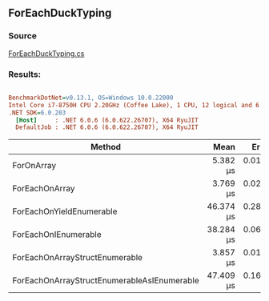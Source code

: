 ﻿## ForEachDuckTyping

### Source
[ForEachDuckTyping.cs](../../src/StructLinq.Benchmark/ForEachDuckTyping.cs)

### Results:
``` ini

BenchmarkDotNet=v0.13.1, OS=Windows 10.0.22000
Intel Core i7-8750H CPU 2.20GHz (Coffee Lake), 1 CPU, 12 logical and 6 physical cores
.NET SDK=6.0.203
  [Host]     : .NET 6.0.6 (6.0.622.26707), X64 RyuJIT
  DefaultJob : .NET 6.0.6 (6.0.622.26707), X64 RyuJIT


```
|                                      Method |      Mean |     Error |    StdDev | Ratio | RatioSD | Allocated |
|-------------------------------------------- |----------:|----------:|----------:|------:|--------:|----------:|
|                                  ForOnArray |  5.382 μs | 0.0154 μs | 0.0136 μs |  1.00 |    0.00 |         - |
|                              ForEachOnArray |  3.769 μs | 0.0210 μs | 0.0186 μs |  0.70 |    0.00 |         - |
|                    ForEachOnYieldEnumerable | 46.374 μs | 0.2828 μs | 0.2507 μs |  8.62 |    0.05 |      56 B |
|                        ForEachOnIEnumerable | 38.284 μs | 0.0625 μs | 0.0554 μs |  7.11 |    0.02 |      32 B |
|              ForEachOnArrayStructEnumerable |  3.857 μs | 0.0194 μs | 0.0162 μs |  0.72 |    0.00 |         - |
| ForEachOnArrayStructEnumerableAsIEnumerable | 47.409 μs | 0.1686 μs | 0.1577 μs |  8.81 |    0.04 |      72 B |
